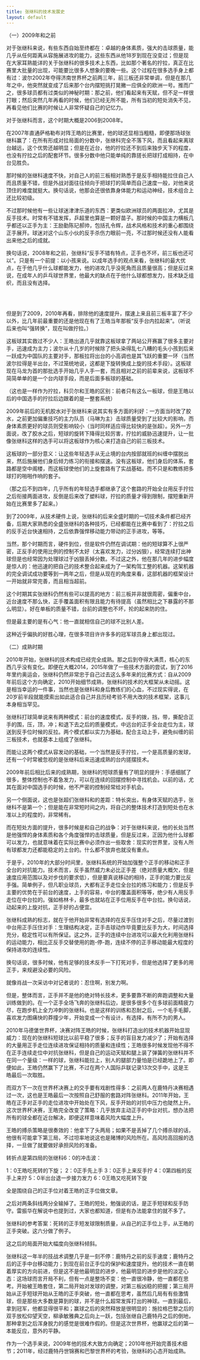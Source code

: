 ```yaml
---
title: 张继科的技术发展史
layout: default
---
```


（一）2009年和之前

对于张继科来说，有些东西自始至终都在：卓越的身体素质，强大的击球质量，能几乎从任何距离从容施展进攻的能力，这些东西从他18岁到现在没变过；但是现在大家耳熟能详的关于张继科的很多技术上东西，比如那个著名的拧拉，真正在比赛里大批量的出现，可能要比很多人想象的要晚一些。这个过程在很多选手身上都有过：波尔2002年夺得济南世界杯之前两三年，前三板还非常单调，但是在那几年之中，他突然就变成了后来那个台内摆短挑打晃撇一应俱全的欧洲一号。推而广之，很多球员都有过类似的神秘时期：那之前，他们看起来有天赋，但不足一样很打眼；然后突然几年再看的时候，他们已经无所不能，所有当初的短处消失不见，再看见他们比赛的时候让人非常怀疑自己的记忆力。

对于张继科而言，这个时期大概是2006到2008年。

在2007年直通萨格勒布对阵王皓的比赛里，他的球还显相当粗糙，即便那场球张继科赢了：在所有形成对拉局面的分数中，张继科完全不落下风，而且看起来离球台越远，这个优势还越明显；但是在近台，他的拧拉还不到后来独步天下的程度，也没有拧拉之后的配套环节。很多分数中他只能单纯的靠搓长把球打成相持，在中台见胜负。

那时候的张继科速度不快，对自己人的前三板相对熟悉于是反手相持能拉住自己人而且质量不错，但是外战对面往往倾向于把球打的简单而自己速度一般，对他来说顶住的难度就挺大。换句话说，他那会还很依靠身体能力和运动神经，技术组合上还比较初级。

不过那时候他有一些让球迷津津乐道的东西：更类似欧洲球员的两面拉冲，尤其是反手技术。时常有不错发挥，乒超里也算是一颗好苗子。那时候的中国主力横板几乎都还以正手为主：王励勤陈玘郝帅，包括孔令辉，战术风格和技术的重心都围绕正手展开。球迷对这个山东小伙的反手杀伤力眼前一亮，不过那时候还没有人能看出来他之后的成就。

换句话说，2008年和之前，张继科“反手不错有特点，正手也不坏，前三板也还可以”。只是有一个前提：以小孩来说。以成年选手的观点来看，张继科的最大优点，在于他几乎什么球都能发力，他的进攻几乎没死角而且质量很高；但是反过来说，在成年人的乒乓球世界里，他最大的缺点在于他什么球都想发力，技术缺乏组织，而且没有选择。

<br><br>

但是到了2009，2010年再看，排除他的速度提升，摆速上来且前三板丰富了不少以外，比几年前最重要的还是他现在有了王皓当年那板“反手台内拉起来”。（听说后来也叫“强转换”，现在叫做拧拉。）

这板球其实救过不少人：王皓出道几乎就靠这板球拿了两站公开赛赢了很多主要对手，迅速成为主力；波尔从十几岁的时候除了把头染得乱七八糟的毛头小孩到后来一跃成为中国队的主要对手，那板拉将出台的小高调也是其飞跃的重要一环（当然波尔拉得是半出台，不过笼统地说，这都是下旋转换成上旋的技术手段）。这板球现在马龙为首的那批选手开始几乎人手一套，而且相对之前的前辈来说，这板球不简简单单的是一个台内球手段，而是后面多板球的基础。

（这也是一样作为拧拉，科贝尔和王皓的区别：前者只有这么一板球，但是王皓以后的中国选手的拧拉后边跟着的是一整套系统）

2009年前后的无机胶水对于张继科来说其实有多方面的利好：一方面当时改了胶水，之前更加偏重技巧的主力队员（马琳为主）击球质量受到了比较大的影响，而身体素质更好的球员则受影响较小（当时同样适应得比较快的是张超）。另外一方面说，改了胶水之后，短球的旋转下降得比较厉害，拧拉的威胁迅速提升，让一批像张继科这样的选手可以将这板球作为核心来打造自己的前三板技术。

这板球的一部分意义：让这些年轻选手从无止境的台内按部就班的纠缠中摆脱出来，然后施展他们身后倾力练习的衔接和摆速。没有这板球，他们身后的体系，套路都是空中阁楼，而这板球使他们的上旋套路有了实战基础，而不只是和教练把多球打的啪啪作响的套子。

（那之后不到四年，几乎所有的年轻选手都继承了这个套路的开始全台用反手拧拉之后衔接两面进攻，反倒是后来改了塑料球，拧拉的质量才得到限制，摆短重新开始在比赛里多了起来。）

到了2009年，从技术硬件上说，张继科的后来全盛时期的一切技术条件都已经齐备，后期大家熟悉的全盛张继科的各种技巧，已经都能在比赛中看到了：拧拉之后的反手近台快速相持，之后依靠强悍移动能力带动的正手进攻，等等。

当然，那个时期而言，硬件到位，但是软件仍然在调试期：他的短球算不上很严密，正反手的使用比例的控制不太好（太喜欢发力，过分凶狠），经常连续打出神球但是也经常因为处理球过于凶狠丢掉分数。不过这之外，他在那几年的进步幅度是惊人的：他迅速的把自己的技术整合起来成为了一架构驾工整的机器。这架机器的完全调试成功要等到一两年之后，但是从现在的角度来看，这部机器的框架设计一开始就非常完善，而且相当超前。

这个时期其实张继科仍然有些可以提高的地方：前三板并非就很周密，偏重中台，近台速度不那么快，正手覆盖面积有限且能力有待提高（虽然相比之下暴露的不那么明显）。好在单板的质量不错，台前的调整也不坏，抡的起来防的住。

但是最主要的是有心气：他一直就相信自己的球不比别人差。

这种近乎偏执的好胜心理，在很多项目许许多多的冠军球员身上都出现过。


（二）成熟时期

2010年开始，张继科的技术构成已经完全成熟。那之后到夺得大满贯，核心的东西几乎没有变化。即便在大概2014，2015年做了一些技术方面的尝试，到了2016年里约奥运会，张继科仍然非常忠于自己过去这么多年来的比赛方式：自从2009年前后这个方向确定，2010开始细节成熟，张继科的技术的大框架从未动摇。这是相当幸运的一件事，当然也是张继科和身后教练们的心血，不过现实得说，在20岁前半段就能摸索出如此适合自己并且历经考验不用大改的技术框架，这事儿本身相当罕见。

张继科打球简单说来有两种模式：前台的速度模式，反手的拨，挡，带，撕配合正手的围，压，顶，冲；和退下去之后的质量模式，中远台的正手全台走位为主，球送到反手位时候的反拉。两个模式都以实力为基础，配合主动上手，避免纠缠的前三板技术，也就基本上组成了张继科。

而能让这两个模式从容发动的基础，一个当然是反手拧拉，一个是高质量的发球，还有一个时常被忽视的是张继科后来迅速成熟的台内搓摆技术。

2009年前后相比后来的成熟期，张继科的短球质量有了明显的提升：手感细腻了很多，整体控制也不着急发力，可以在连续的回摆控制中寻找机会。以前的话，尤其在面对中国选手的时候，他不严密的控制经常给对手机会。

另一个侧面说，这也是张超们张继科和的差距：特长突出，有身体天赋的选手，张继科不是第一个；但是能在非常短时间之内，将自己的整体技术打造到短处也在水准以上的程度的，非常稀有。

而在短处方面的提升，很多时候是和自己的战争：对于张继科来说，他的长处当然是他强悍的身体素质和各个角度强悍的击球质量，但是反过来，正因为他什么球都可以发力，也就意味着在实际比赛中必须作出一些取舍：现实的世界里，没有人所有球都发力还都能稳定的上台的。什么都不放弃也就没有重点。

于是乎，2010年的大部分时间里，张继科系统的开始加强整个正手的移动和正手全台的对抗能力。技术而言，反手虽然威力未必比正手差（绝对质量大概欠，但是速度应用范围以及对步伐的要求低），但是要真说移动的相持，正手的能力要比反手强。简单例子，但凡职业球员，大都有正手走位全台拉的练习和能力；但是反手主要的优势在于前台的速度，上手的容易，中台的覆盖面积等等，绝少有人用反手走位在中台拉的。强如格林卡，最多也就站在正手位用反手在中台拉。换句话说，动起来的上旋对抗，正手好的占便宜。

张继科成熟的标志，就在于他开始非常有选择的在反手压住对手之后，尽量过渡到中台用正手压住对手：生理结构决定，正手击球动作毕竟要比反手为大，时间选择充分，稳定性可以有所保证。这之外，正手的连续中台进攻可以最大化利用张继科的运动能力，相比正反手交替使用的跑-停-跑，连续不停的正手移动能最大程度的保持进攻的连续性。

换句话说，很多时候，他有足够的技术反手一下打死对手，但是他选择了更多的用正手，来规避没必要的风险。

就像肖战一次采访中对记者说的：忍住啊，别发力啊。

但是，整体而言，正手并不是他的绝对特长技术，更多要靠不断的奔跑调整和大量训练做到的。在一个正手全场飞奔的张继科后边，是很多很多个在多球前面精疲力尽，在跑步机上全力冲刺的张继科。也是这样的训练和忍耐之后，一个毛手毛脚，喜欢发力图痛快的莽撞少年，开始变成一个有设计，有选择，有所不为的男人。

2010年马德堡世界杯，决赛对阵王皓的时候，张继科打造出的技术机器开始显现威力：现在的张继科短球比以前平稳了很多；反手的盲目发力减少了；开始有选择的大量用正手走位连续进攻保证相持的质量和连续性；王皓很多时候发现他不得不在正手连续走位中对抗张继科，但是自己的运动天赋和腿上装了弹簧的张继科并不在同一个量级：一样的球，张继科能拉上，别人的腿部力量怕是已经跪地上了。即便如此，王皓仍然赢下了比赛，不过在两个人国际乒联记录13次交手中，这是王皓最后一次取胜。

而双方下一次在世界杯决赛上的交手要有戏剧性得多：之前两人在鹿特丹决赛相遇过一次，这也是王皓最后一次按照自己舒服的套路对阵张继科。2011年开始，王皓在正手对正手的走位进攻中开始处在下风，反手开始的对抗中压力也陡然上升。这次世界杯决赛，王皓完全改变了策略：几乎放弃主动正手的中台对抗，想办法把所有的球全都在近台解决，即便这样意味着风险大幅度上升。

王皓的搏杀策略是很奏效的：他拿下了头两局；如果不是丢掉了几个搏杀球的话，他很有可能拿下第三局，不过坦率地说这也是赌博的风险所在。高风险高回报的选择，一旦做了就要做好承担风险的准备。

转折点是第四局的张继科6：0的冲击波：

1：0王皓吃死转的下旋； 2：0正手先上手 3：0正手上来反手拧 4：0第四板的反手上来拧 5：0半出台退一步接力发力 6：0王皓又吃死转下旋

全是围绕自己的正手位对着王皓的正手位做文章。

之后对两条斜线两分全输掉了。王皓的短处，勉强说的话，是正手短球和反手防守。雷振华在解说中也提到过，大家也都知道，但是有办法能拿住的就不多了。

张继科的参考答案：死转的正手短发球限制质量，从自己的正手位上手，从王皓的正手突破。这六分做了例子。

这之后的局面开始大幅度向张继科倾斜。

张继科这一年半的技战术调整几乎是一刻不停：鹿特丹之前的反手速度；鹿特丹之后的正手中台移动能力；到现在前台正手位的保护和速度提升。他的技术一直在朝着厚实的方向前进，但是这不是他最明显的进步，他最明显的进步是他的淡定心态：这场球而言开局不利，但有一点是整场不变：他一直很冷静，他一直都在思考。开始被王皓套住，第二局开始对发球的调整，对第三板凶稳的把握；第三局开始从正手短球开始从王皓的正手突破，他一直都在思考，虽然后几局有有些激情球，但是那些大多数是算到的球，并不是什么超常发挥打出的神球。一直到最后，拿到冠军，他都显得很平和；赢球之后的突然释放是很明显的：施拉格巴黎之后的双手放松仰望天空，柳承敏雅典之后向上一跃，包括张继自己鹿特丹之后的倒地，那种拿到之后浑身脱力的感觉是很难作假的。但是这次世界杯，他赢球之后的第一本能反应，意外的平静。

作为一个选手来说，2009年他的技术大致方向确定；2010年他开始完善技术细节；2011年，经过鹿特丹世锦赛和巴黎世界杯的考验，张继科的心态开始成熟。
